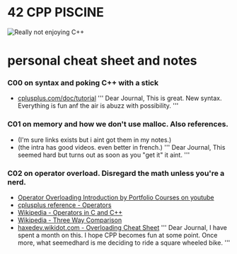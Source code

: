 # 42 CPP PISCINE
![Really not enjoying C++](https://i.imgur.com/i8SACMK.png)

# personal cheat sheet and notes
### C00 on syntax and poking C++ with a stick
- [cplusplus.com/doc/tutorial](https://cplusplus.com/doc/tutorial/)
'''
Dear Journal,
This is great. New syntax. Everything is fun anf the air is abuzz with possibility.
'''

### C01 on memory and how we don't use malloc. Also references.
- (I'm sure links exists but i aint got them in my notes.)
- (the intra has good videos. even better in french.)
'''
Dear Journal,
This seemed hard but turns out as soon as you "get it" it aint.
'''

### C02 on operator overload. Disregard the math unless you're a nerd.
- [Operator Overloading Introduction by Portfolio Courses on youtube](https://www.youtube.com/watch?v=9tHu4mWtrnM&ab_channel=PortfolioCourses)
- [cplusplus reference - Operators](https://en.cppreference.com/w/cpp/language/operators)
- [Wikipedia - Operators in C and C++](https://en.wikipedia.org/wiki/Operators_in_C_and_C%2B%2B)
- [Wikipedia - Three Way Comparison](https://en.wikipedia.org/wiki/Three-way_comparison)
- [haxedev.wikidot.com - Overloading Cheat Sheet](http://haxedev.wikidot.com/article:operator-overloading-cheatsheet)
'''
Dear Journal,
I have spent a month on this. I hope CPP becomes fun at some point.
Once more, what seemedhard is me deciding to ride a square wheeled bike.
'''